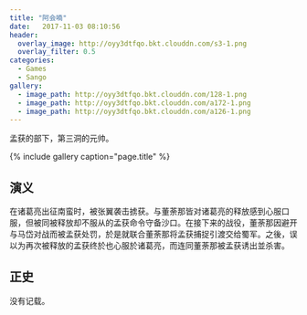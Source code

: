 ```yaml
---
title: "阿会喃"
date:   2017-11-03 08:10:56
header:
  overlay_image: http://oyy3dtfqo.bkt.clouddn.com/s3-1.png
  overlay_filter: 0.5
categories:
  - Games
  - Sango
gallery:
  - image_path: http://oyy3dtfqo.bkt.clouddn.com/128-1.png
  - image_path: http://oyy3dtfqo.bkt.clouddn.com/a172-1.png
  - image_path: http://oyy3dtfqo.bkt.clouddn.com/a126-1.png
---
```


孟获的部下，第三洞的元帅。

{% include gallery caption="page.title" %}

## 演义

在诸葛亮出征南蛮时，被张翼袭击掳获。与董荼那皆对诸葛亮的释放感到心服口服，但被同被释放却不服从的孟获命令守备沙口。在接下来的战役，董荼那因避开与马岱对战而被孟获处罚，於是就联合董荼那将孟获捕捉引渡交给蜀军。之後，误以为再次被释放的孟获终於也心服於诸葛亮，而连同董荼那被孟获诱出並杀害。

## 正史

没有记载。